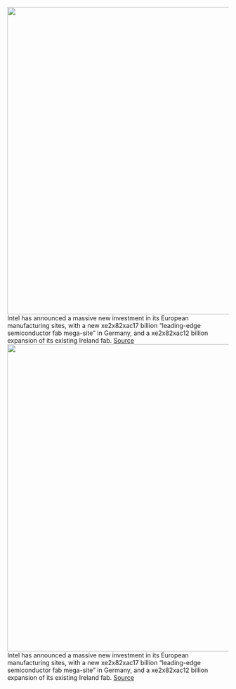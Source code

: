 <img src='https://cdn.vox-cdn.com/thumbor/lZgjCZx0tW2OaeWOhpbNVmFs13Q=/0x0:1648x927/1200x800/filters:focal(693x333:955x595)/cdn.vox-cdn.com/uploads/chorus_image/image/70624900/eu_rendering_1_16x9.jpg.rendition.intel.web.1648.927.0.jpg' width='700px' /><br/>
Intel has announced a massive new investment in its European manufacturing sites, with a new xe2x82xac17 billion “leading-edge semiconductor fab mega-site” in Germany, and a xe2x82xac12 billion expansion of its existing Ireland fab.
<a href='https://www.theverge.com/2022/3/15/22978954/intel-semiconductor-manufacturing-hub-germany-fab-europe-investment'> Source <a/><img src='https://cdn.vox-cdn.com/thumbor/lZgjCZx0tW2OaeWOhpbNVmFs13Q=/0x0:1648x927/1200x800/filters:focal(693x333:955x595)/cdn.vox-cdn.com/uploads/chorus_image/image/70624900/eu_rendering_1_16x9.jpg.rendition.intel.web.1648.927.0.jpg' width='700px' /><br/>
Intel has announced a massive new investment in its European manufacturing sites, with a new xe2x82xac17 billion “leading-edge semiconductor fab mega-site” in Germany, and a xe2x82xac12 billion expansion of its existing Ireland fab.
<a href='https://www.theverge.com/2022/3/15/22978954/intel-semiconductor-manufacturing-hub-germany-fab-europe-investment'> Source <a/>